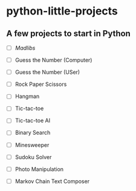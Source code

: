 # python-little-projects
## A few projects to start in Python

- [ ] *Madlibs*

- [ ] Guess the Number (Computer)

- [ ] Guess the Number (USer)

- [ ] Rock Paper Scissors

- [ ] Hangman

- [ ] Tic-tac-toe

- [ ] Tic-tac-toe AI

- [ ] Binary Search

- [ ] Minesweeper

- [ ] Sudoku Solver

- [ ] Photo Manipulation

- [ ] Markov Chain Text Composer

